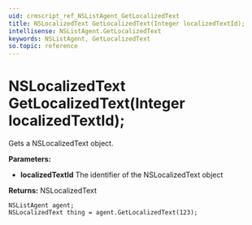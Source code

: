 ```yaml
---
uid: crmscript_ref_NSListAgent_GetLocalizedText
title: NSLocalizedText GetLocalizedText(Integer localizedTextId);
intellisense: NSListAgent.GetLocalizedText
keywords: NSListAgent, GetLocalizedText
so.topic: reference
---
```


# NSLocalizedText GetLocalizedText(Integer localizedTextId);

Gets a NSLocalizedText object.

**Parameters:**
 - **localizedTextId** The identifier of the NSLocalizedText object

**Returns:** NSLocalizedText

```crmscript
NSListAgent agent;
NSLocalizedText thing = agent.GetLocalizedText(123);
```

